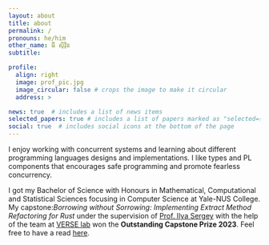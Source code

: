 ```yaml
---
layout: about
title: about
permalink: /
pronouns: he/him
other_name: ធី សុិវុិន
subtitle:

profile:
  align: right
  image: prof_pic.jpg
  image_circular: false # crops the image to make it circular
  address: >

news: true  # includes a list of news items
selected_papers: true # includes a list of papers marked as "selected={true}"
social: true  # includes social icons at the bottom of the page
---
```


I enjoy working with concurrent systems and learning about different programming languages designs and implementations.  I like types and PL components that encourages safe programming and promote fearless concurrency.  

I got my Bachelor of Science with Honours in Mathematical, Computational and Statistical Sciences focusing in Computer Science at Yale-NUS College.  My capstone:*Borrowing without Sorrowing: Implementing Extract Method Refactoring for Rust* under the supervision of [Prof. Ilya Sergey](https://ilyasergey.net/) with the help of the team at [VERSE lab](https://verse-lab.github.io/) won the **Outstanding Capstone Prize 2023**.  Feel free to have a read [here](https://fastmail-resource.sewenthy.dev/public/academics/bsc_capstone_borrowing_without_sorrowing.pdf).
